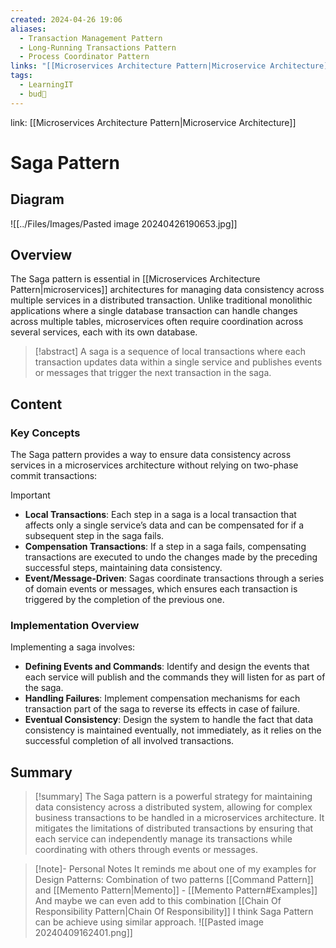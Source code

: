 ```yaml
---
created: 2024-04-26 19:06
aliases:
  - Transaction Management Pattern
  - Long-Running Transactions Pattern
  - Process Coordinator Pattern
links: "[[Microservices Architecture Pattern|Microservice Architecture]]"
tags:
  - LearningIT
  - bud🌿
---
```

link: [[Microservices Architecture Pattern|Microservice Architecture]]

# Saga Pattern

## Diagram

![[../Files/Images/Pasted image 20240426190653.jpg]]

## Overview

The Saga pattern is essential in [[Microservices Architecture Pattern|microservices]] architectures for managing data consistency across multiple services in a distributed transaction. Unlike traditional monolithic applications where a single database transaction can handle changes across multiple tables, microservices often require coordination across several services, each with its own database.

> [!abstract] 
> A saga is a sequence of local transactions where each transaction updates data within a single service and publishes events or messages that trigger the next transaction in the saga.

## Content

### Key Concepts

The Saga pattern provides a way to ensure data consistency across services in a microservices architecture without relying on two-phase commit transactions:

> [!important]
> 
> - **Local Transactions**: Each step in a saga is a local transaction that affects only a single service’s data and can be compensated for if a subsequent step in the saga fails.
> - **Compensation Transactions**: If a step in a saga fails, compensating transactions are executed to undo the changes made by the preceding successful steps, maintaining data consistency.
> - **Event/Message-Driven**: Sagas coordinate transactions through a series of domain events or messages, which ensures each transaction is triggered by the completion of the previous one.

### Implementation Overview

Implementing a saga involves:

- **Defining Events and Commands**: Identify and design the events that each service will publish and the commands they will listen for as part of the saga.
- **Handling Failures**: Implement compensation mechanisms for each transaction part of the saga to reverse its effects in case of failure.
- **Eventual Consistency**: Design the system to handle the fact that data consistency is maintained eventually, not immediately, as it relies on the successful completion of all involved transactions.

## Summary

> [!summary] 
> The Saga pattern is a powerful strategy for maintaining data consistency across a distributed system, allowing for complex business transactions to be handled in a microservices architecture. It mitigates the limitations of distributed transactions by ensuring that each service can independently manage its transactions while coordinating with others through events or messages.


> [!note]- Personal Notes
> It reminds me about one of my examples for Design Patterns:
> Combination of two patterns [[Command Pattern]] and [[Memento Pattern|Memento]] - [[Memento Pattern#Examples]]
> And maybe we can even add to this combination [[Chain Of Responsibility Pattern|Chain Of Responsibility]]
> I think Saga Pattern can be achieve using similar approach. 
> ![[Pasted image 20240409162401.png]]
> 

